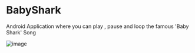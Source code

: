 # BabyShark
Android Application where you can play , pause and loop the famous 'Baby Shark' Song


![image](https://user-images.githubusercontent.com/54389153/174676403-5698bf45-d9d1-4d5e-bd60-379bda365223.png)
